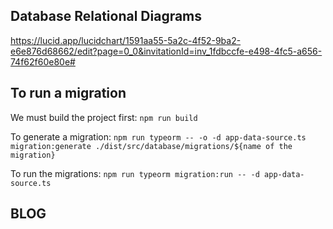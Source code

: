 ## Database Relational Diagrams

https://lucid.app/lucidchart/1591aa55-5a2c-4f52-9ba2-e6e876d68662/edit?page=0_0&invitationId=inv_1fdbccfe-e498-4fc5-a656-74f62f60e80e#

## To run a migration

We must build the project first: `npm run build`

To generate a migration: `npm run typeorm -- -o -d app-data-source.ts migration:generate ./dist/src/database/migrations/${name of the migration}`

To run the migrations: `npm run typeorm migration:run -- -d app-data-source.ts`

## BLOG

